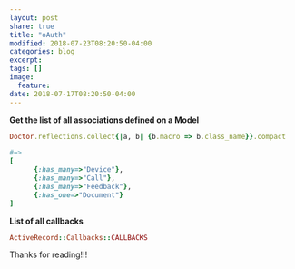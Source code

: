 ```yaml
---
layout: post
share: true
title: "oAuth"
modified: 2018-07-23T08:20:50-04:00
categories: blog
excerpt:
tags: []
image:
  feature:
date: 2018-07-17T08:20:50-04:00
---
```



**Get the list of all associations defined on a Model**

```ruby
Doctor.reflections.collect{|a, b| {b.macro => b.class_name}}.compact

#=>
[
	  {:has_many=>"Device"}, 
	  {:has_many=>"Call"}, 
	  {:has_many=>"Feedback"}, 
	  {:has_one=>"Document"}
]
```

**List of all callbacks**

```ruby
ActiveRecord::Callbacks::CALLBACKS
```


Thanks for reading!!!
